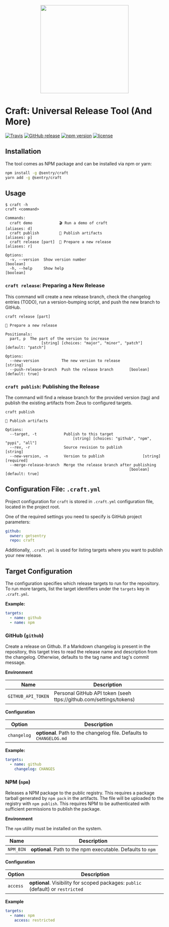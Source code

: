 <p align="center">
    <img src="https://sentry-brand.storage.googleapis.com/sentry-logo-black.png" width="280">
    <br />
</p>

# Craft: Universal Release Tool (And More)

[![Travis](https://img.shields.io/travis/getsentry/craft.svg)](https://travis-ci.org/getsentry/craft)
[![GitHub release](https://img.shields.io/github/release/getsentry/craft.svg)](https://github.com/getsentry/craft/releases/latest)
[![npm version](https://img.shields.io/npm/v/@sentry/craft.svg)](https://www.npmjs.com/package/@sentry/craft)
[![license](https://img.shields.io/github/license/getsentry/craft.svg)](https://github.com/getsentry/craft/blob/master/LICENSE)

## Installation

The tool comes as NPM package and can be installed via npm or yarn:

```bash
npm install -g @sentry/craft
yarn add -g @sentry/craft
```

## Usage

```
$ craft -h
craft <command>

Commands:
  craft demo            🎬 Run a demo of craft                       [aliases: d]
  craft publish         🛫 Publish artifacts                         [aliases: p]
  craft release [part]  🚢 Prepare a new release                     [aliases: r]

Options:
  -v, --version  Show version number                                   [boolean]
  -h, --help     Show help                                             [boolean]
```

### `craft release`: Preparing a New Release

This command will create a new release branch, check the changelog entries
(TODO), run a version-bumping script, and push the new branch to GitHub.

```
craft release [part]

🚢 Prepare a new release

Positionals:
  part, p  The part of the version to increase
                [string] [choices: "major", "minor", "patch"] [default: "patch"]

Options:
  --new-version          The new version to release                     [string]
  --push-release-branch  Push the release branch       [boolean] [default: true]
```

### `craft publish`: Publishing the Release

The command will find a release branch for the provided version (tag) and
publish the existing artifacts from Zeus to configured targets.

```
craft publish

🛫 Publish artifacts

Options:
  --target, -t            Publish to this target
                              [string] [choices: "github", "npm", "pypi", "all"]
  --rev, -r               Source revision to publish                    [string]
  --new-version, -n       Version to publish                 [string] [required]
  --merge-release-branch  Merge the release branch after publishing
                                                       [boolean] [default: true]
```

## Configuration File: `.craft.yml`

Project configuration for `craft` is stored in `.craft.yml` configuration file,
located in the project root.

One of the required settings you need to specify is GitHub project parameters:

```yaml
github:
  owner: getsentry
  repo: craft
```

Additionally, `.craft.yml` is used for listing targets where you want to
publish your new release.

## Target Configuration

The configuration specifies which release targets to run for the repository. To
run more targets, list the target identifiers under the `targets` key in
`.craft.yml`.

**Example:**

```yaml
targets:
  - name: github
  - name: npm
```

### GitHub (`github`)

Create a release on Github. If a Markdown changelog is present in the
repository, this target tries to read the release name and description from the
changelog. Otherwise, defaults to the tag name and tag's commit message.

**Environment**

| Name               | Description                                                        |
| ------------------ | ------------------------------------------------------------------ |
| `GITHUB_API_TOKEN` | Personal GitHub API token (seeh ttps://github.com/settings/tokens) |

**Configuration**

| Option      | Description                                                          |
| ----------- | -------------------------------------------------------------------- |
| `changelog` | **optional**. Path to the changelog file. Defaults to `CHANGELOG.md` |

**Example:**

```yaml
targets:
  - name: github
    changelog: CHANGES
```

### NPM (`npm`)

Releases a NPM package to the public registry. This requires a package tarball
generated by `npm pack` in the artifacts. The file will be uploaded to the
registry with `npm publish`. This requires NPM to be authenticated with
sufficient permissions to publish the package.

**Environment**

The `npm` utility must be installed on the system.

| Name      | Description                                                 |
| --------- | ----------------------------------------------------------- |
| `NPM_BIN` | **optional**. Path to the npm executable. Defaults to `npm` |

**Configuration**

| Option   | Description                                                                      |
| -------- | -------------------------------------------------------------------------------- |
| `access` | **optional**. Visibility for scoped packages: `public` (default) or `restricted` |

**Example**

```yaml
targets:
  - name: npm
    access: restricted
